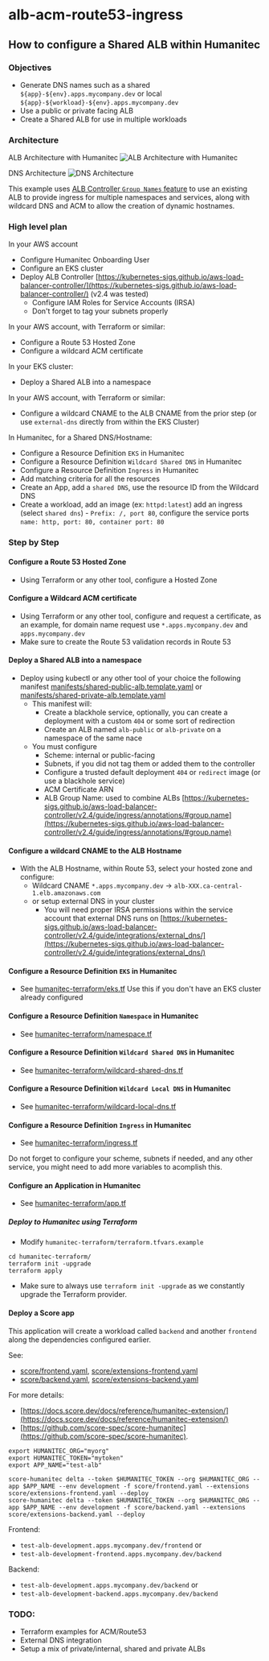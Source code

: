 # alb-acm-route53-ingress

## How to configure a Shared ALB within Humanitec

### Objectives
- Generate DNS names such as a shared `${app}-${env}.apps.mycompany.dev` or local `${app}-${workload}-${env}.apps.mycompany.dev`
- Use a public or private facing ALB
- Create a Shared ALB for use in multiple workloads

### Architecture

ALB Architecture with Humanitec
![ALB Architecture with Humanitec](images/architecture.png)

DNS Architecture
![DNS Architecture](images/architecture-dns.png)

This example uses [ALB Controller `Group Names` feature](https://kubernetes-sigs.github.io/aws-load-balancer-controller/v2.4/guide/ingress/annotations/#group.name) to use an existing ALB to provide ingress for multiple namespaces and services, along with wildcard DNS and ACM to allow the creation of dynamic hostnames.

### High level plan
In your AWS account
  - Configure Humanitec Onboarding User
  - Configure an EKS cluster
  - Deploy ALB Controller [https://kubernetes-sigs.github.io/aws-load-balancer-controller/](https://kubernetes-sigs.github.io/aws-load-balancer-controller/) (v2.4 was tested)
    - Configure IAM Roles for Service Accounts (IRSA) 
    - Don't forget to tag your subnets properly

In your AWS account, with Terraform or similar:
  - Configure a Route 53 Hosted Zone
  - Configure a wildcard ACM certificate

In your EKS cluster:
  - Deploy a Shared ALB into a namespace

In your AWS account, with Terraform or similar:
  - Configure a wildcard CNAME to the ALB CNAME from the prior step (or use `external-dns` directly from within the EKS Cluster)

In Humanitec, for a Shared DNS/Hostname:
  - Configure a Resource Definition `EKS` in Humanitec
  - Configure a Resource Definition `Wildcard Shared DNS` in Humanitec
  - Configure a Resource Definition `Ingress` in Humanitec
  - Add matching criteria for all the resources
  - Create an App, add a `shared DNS`, use the resource ID from the Wildcard DNS
  - Create a workload, add an image (ex: `httpd:latest`) add an ingress (select `shared dns`) - `Prefix: /, port 80`, configure the service ports `name: http, port: 80, container port: 80`

### Step by Step
#### Configure a Route 53 Hosted Zone
- Using Terraform or any other tool, configure a Hosted Zone

####  Configure a Wildcard ACM certificate
- Using Terraform or any other tool, configure and request a certificate, as an example, for domain name request use `*.apps.mycompany.dev` and `apps.mycompany.dev`
- Make sure to create the Route 53 validation records in Route 53

#### Deploy a Shared ALB into a namespace
- Deploy using kubectl or any other tool of your choice the following manifest [manifests/shared-public-alb.template.yaml](manifests/shared-public-alb.template.yaml) or [manifests/shared-private-alb.template.yaml](manifests/shared-private-alb.template.yaml)
  - This manifest will:
    - Create a blackhole service, optionally, you can create a deployment with a custom `404` or some sort of redirection
    - Create an ALB named `alb-public` or `alb-private` on a namespace of the same nace
  - You must configure
    - Scheme: internal or public-facing
    - Subnets, if you did not tag them or added them to the controller
    - Configure a trusted default deployment `404` or `redirect` image (or use a blackhole service)
    - ACM Certificate ARN
    - ALB Group Name: used to combine ALBs [https://kubernetes-sigs.github.io/aws-load-balancer-controller/v2.4/guide/ingress/annotations/#group.name](https://kubernetes-sigs.github.io/aws-load-balancer-controller/v2.4/guide/ingress/annotations/#group.name) 

#### Configure a wildcard CNAME to the ALB Hostname
- With the ALB Hostname, within Route 53, select your hosted zone and configure:
  - Wildcard CNAME `*.apps.mycompany.dev` -> `alb-XXX.ca-central-1.elb.amazonaws.com`
  - or setup external DNS in your cluster
    - You will need proper IRSA permissions within the service account that external DNS runs on [https://kubernetes-sigs.github.io/aws-load-balancer-controller/v2.4/guide/integrations/external_dns/](https://kubernetes-sigs.github.io/aws-load-balancer-controller/v2.4/guide/integrations/external_dns/)

#### Configure a Resource Definition `EKS` in Humanitec
- See [humanitec-terraform/eks.tf](humanitec-terraform/eks.tf)
Use this if you don't have an EKS cluster already configured

#### Configure a Resource Definition `Namespace` in Humanitec
- See [humanitec-terraform/namespace.tf](humanitec-terraform/namespace.tf)

#### Configure a Resource Definition `Wildcard Shared DNS` in Humanitec
- See [humanitec-terraform/wildcard-shared-dns.tf](humanitec-terraform/wildcard-shared-dns.tf)

#### Configure a Resource Definition `Wildcard Local DNS` in Humanitec
- See [humanitec-terraform/wildcard-local-dns.tf](humanitec-terraform/wildcard-local-dns.tf)

#### Configure a Resource Definition `Ingress` in Humanitec
- See [humanitec-terraform/ingress.tf](humanitec-terraform/ingress.tf)

Do not forget to configure your scheme, subnets if needed, and any other service, you might need to add more variables to acomplish this.

#### Configure an Application in Humanitec
- See [humanitec-terraform/app.tf](humanitec-terraform/app.tf)

#####  Deploy to Humanitec using Terraform
- Modify `humanitec-terraform/terraform.tfvars.example`
```
cd humanitec-terraform/
terraform init -upgrade
terraform apply
```
- Make sure to always use `terraform init -upgrade` as we constantly upgrade the Terraform provider.

#### Deploy a Score app

This application will create a workload called `backend` and another `frontend` along the dependencies configured earlier.

See:
- [score/frontend.yaml](score/frontend.yaml), [score/extensions-frontend.yaml](score/extensions-frontend.yaml)
- [score/backend.yaml](score/backend.yaml), [score/extensions-backend.yaml](score/extensions-backend.yaml)

For more details:
- [https://docs.score.dev/docs/reference/humanitec-extension/](https://docs.score.dev/docs/reference/humanitec-extension/)
- [https://github.com/score-spec/score-humanitec](https://github.com/score-spec/score-humanitec).

```
export HUMANITEC_ORG="myorg"
export HUMANITEC_TOKEN="mytoken"
export APP_NAME="test-alb"

score-humanitec delta --token $HUMANITEC_TOKEN --org $HUMANITEC_ORG --app $APP_NAME --env development -f score/frontend.yaml --extensions score/extensions-frontend.yaml --deploy
score-humanitec delta --token $HUMANITEC_TOKEN --org $HUMANITEC_ORG --app $APP_NAME --env development -f score/backend.yaml --extensions score/extensions-backend.yaml --deploy
```

Frontend:
- `test-alb-development.apps.mycompany.dev/frontend` or
- `test-alb-development-frontend.apps.mycompany.dev/backend`

Backend:
- `test-alb-development.apps.mycompany.dev/backend` or
- `test-alb-development-backend.apps.mycompany.dev/backend`

### TODO:
- Terraform examples for ACM/Route53
- External DNS integration
- Setup a mix of private/internal, shared and private ALBs